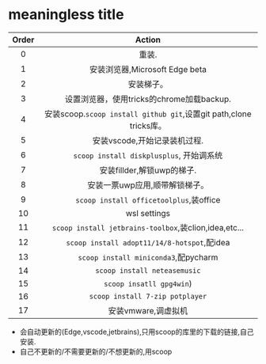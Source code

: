 <!--
 * @Github: https://github.com/Certseeds/tricks
 * @Organization: SUSTech
 * @Author: nanoseeds
 * @Date: 2020-08-21 15:14:03
 * @LastEditors: nanoseeds
 * @LastEditTime: 2021-05-10 12:23:51
 * @License: CC-BY-NC-SA_V4_0 or any later version 
 -->

# meaningless title

| Order | Action |
| :---: | :----: |
|0|重装.|
|1|安装浏览器,Microsoft Edge beta|
|2|安装梯子。|
|3|设置浏览器，使用tricks的chrome加载backup.|
|4|安装scoop.`scoop install github git`,设置git path,clone tricks库。|
|5|安装vscode,开始记录装机过程.|
|6|`scoop install diskplusplus`, 开始调系统|
|7|安装fillder,解锁uwp的梯子.|
|8|安装一票uwp应用,顺带解锁梯子。|
|9|`scoop install officetoolplus`,装office|
|10|wsl settings|
|11|`scoop install jetbrains-toolbox`,装clion,idea,etc...|
|12|`scoop install adopt11/14/8-hotspot`,配idea|
|13|`scoop install miniconda3`,配pycharm|
|14|`scoop install neteasemusic`|
|15|`scoop insatll gpg4win`)|
|16|`scoop install 7-zip potplayer`|
|17|安装vmware,调虚拟机|

+ 会自动更新的(Edge,vscode,jetbrains),只用scoop的库里的下载的链接,自己安装.
+ 自己不更新的/不需要更新的/不想更新的,用scoop
